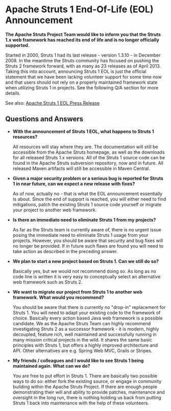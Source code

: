 <head><title>Apache Struts 1 EOL Announcement</title></head>

# Apache Struts 1 End-Of-Life (EOL) Announcement

**The Apache Struts Project Team would like to inform you that the Struts 1.x web framework has reached its end of life and is no longer officially supported.**

Started in 2000, Struts 1 had its last release - version 1.3.10 - in December 2008. In the meantime the Struts community
has focused on pushing the Struts 2 framework forward, with as many as 23 releases as of April 2013.
Taking this into account, announcing Struts 1 EOL is just the official statement that we have been lacking volunteer
support for some time now and that users should not rely on a properly maintained framework state when utilizing
Struts 1 in projects. See the following Q/A section for more details.

See also: [Apache Struts 1 EOL Press Release](struts1eol-press.html)

## Questions and Answers

*   **With the announcement of Struts 1 EOL, what happens to Struts 1 resources?**

    All resources will stay where they are. The documentation will still be accessible from the Apache Struts homepage, as well as the downloads for all released Struts 1.x versions. All of the Struts 1 source code can be found in the Apache Struts subversion repository, now and in future. All released Maven artifacts will still be accessible in Maven Central.

*   **Given a major security problem or a serious bug is reported for Struts 1 in near future, can we expect a new release with fixes?**

    As of now, actually no - that is what the EOL announcement essentially is about. Since the end of support is reached, you will either need to find mitigations, patch the existing Struts 1 source code yourself or migrate your project to another web framework.

*   **Is there an immediate need to eliminate Struts 1 from my projects?**

    As far as the Struts team is currently aware of, there is no urgent issue posing the immediate need to eliminate Struts 1 usage from your projects. However, you should be aware that security and bug fixes will no longer be provided. If in future such flaws are found you will need to take action as described in the preceding answer.

*   **We plan to start a new project based on Struts 1. Can we still do so?**

    Basically yes, but we would not recommend doing so. As long as no code line is written it is very easy to conceptually select an alternative web framework such as Struts 2.

*   **We want to migrate our project from Struts 1 to another web framework. What would you recommend?**

    You should be aware that there is currently no "drop-in" replacement for Struts 1. You will need to adapt your existing code to the framework of choice. Basically every action based Java web framework is a possible candidate. We as the Apache Struts Team can highly recommend investigating Struts 2 as a successor framework - it is modern, highly decoupled, feature rich, well maintained and successfully running in many mission critical projects in the wild. It shares the same basic principles with Struts 1, but offers a highly improved architecture and API. Other alternatives are e.g. Spring Web MVC, Grails or Stripes.

*   **My friends / colleagues and I would like to see Struts 1 being maintained again. What can we do?**

    You are free to put effort in Struts 1. There are basically two possible ways to do so: either fork the existing source, or engage in community building within the Apache Struts Project. If there are enough people demonstrating their will and ability to provide patches, maintenance and oversight in the long run, there is nothing holding us back from putting Struts 1 back into maintenance with the help of these volunteers.
